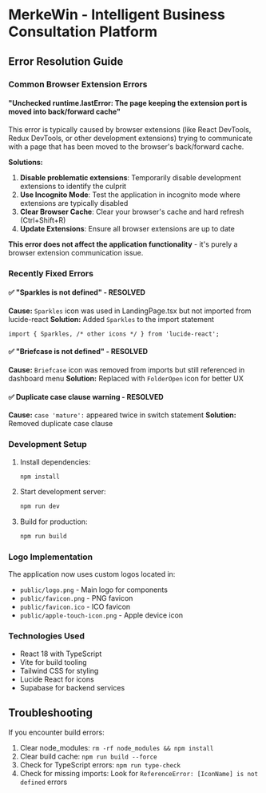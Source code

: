 # MerkeWin - Intelligent Business Consultation Platform

## Error Resolution Guide

### Common Browser Extension Errors

#### "Unchecked runtime.lastError: The page keeping the extension port is moved into back/forward cache"

This error is typically caused by browser extensions (like React DevTools, Redux DevTools, or other development extensions) trying to communicate with a page that has been moved to the browser's back/forward cache.

**Solutions:**
1. **Disable problematic extensions**: Temporarily disable development extensions to identify the culprit
2. **Use Incognito Mode**: Test the application in incognito mode where extensions are typically disabled
3. **Clear Browser Cache**: Clear your browser's cache and hard refresh (Ctrl+Shift+R)
4. **Update Extensions**: Ensure all browser extensions are up to date

**This error does not affect the application functionality** - it's purely a browser extension communication issue.

### Recently Fixed Errors

#### ✅ "Sparkles is not defined" - RESOLVED
**Cause:** `Sparkles` icon was used in LandingPage.tsx but not imported from lucide-react
**Solution:** Added `Sparkles` to the import statement
```tsx
import { Sparkles, /* other icons */ } from 'lucide-react';
```

#### ✅ "Briefcase is not defined" - RESOLVED  
**Cause:** `Briefcase` icon was removed from imports but still referenced in dashboard menu
**Solution:** Replaced with `FolderOpen` icon for better UX

#### ✅ Duplicate case clause warning - RESOLVED
**Cause:** `case 'mature':` appeared twice in switch statement
**Solution:** Removed duplicate case clause

### Development Setup

1. Install dependencies:
   ```bash
   npm install
   ```

2. Start development server:
   ```bash
   npm run dev
   ```

3. Build for production:
   ```bash
   npm run build
   ```

### Logo Implementation

The application now uses custom logos located in:
- `public/logo.png` - Main logo for components
- `public/favicon.png` - PNG favicon
- `public/favicon.ico` - ICO favicon
- `public/apple-touch-icon.png` - Apple device icon

### Technologies Used

- React 18 with TypeScript
- Vite for build tooling
- Tailwind CSS for styling
- Lucide React for icons
- Supabase for backend services

## Troubleshooting

If you encounter build errors:
1. Clear node_modules: `rm -rf node_modules && npm install`
2. Clear build cache: `npm run build --force`
3. Check for TypeScript errors: `npm run type-check`
4. Check for missing imports: Look for `ReferenceError: [IconName] is not defined` errors